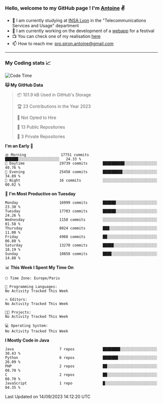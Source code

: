 ### Hello, welcome to my GitHub page ! I'm [Antoine](https://github.com/AntoinePiron) ✌️

- 🌱 I am currently studying at [INSA Lyon](https://www.insa-lyon.fr) in the "Telecommunications Services and Usage" department
- 🔭 I am currently working on the development of a [webapp](https://github.com/24HeuresINSA/Overbookd) for a festival
- 📺 You can check one of my realisation [here](https://astustc.fr)
- 📫 How to reach me: [pro.piron.antoine@gmail.com](mailto:pro.piron.antoine@gmail.com)

---

### My Coding stats 📈
<!--START_SECTION:waka-->
![Code Time](http://img.shields.io/badge/Code%20Time-184%20hrs%2044%20mins-blue)

**🐱 My GitHub Data** 

> 📦 101.9 kB Used in GitHub's Storage 
 > 
> 🏆 23 Contributions in the Year 2023
 > 
> 🚫 Not Opted to Hire
 > 
> 📜 13 Public Repositories 
 > 
> 🔑 3 Private Repositories 
 > 
**I'm an Early 🐤** 

```text
🌞 Morning                17751 commits       ██████░░░░░░░░░░░░░░░░░░░   24.33 % 
🌆 Daytime                29739 commits       ██████████░░░░░░░░░░░░░░░   40.76 % 
🌃 Evening                25458 commits       █████████░░░░░░░░░░░░░░░░   34.89 % 
🌙 Night                  16 commits          ░░░░░░░░░░░░░░░░░░░░░░░░░   00.02 % 
```
📅 **I'm Most Productive on Tuesday** 

```text
Monday                   16999 commits       ██████░░░░░░░░░░░░░░░░░░░   23.30 % 
Tuesday                  17703 commits       ██████░░░░░░░░░░░░░░░░░░░   24.26 % 
Wednesday                1150 commits        ░░░░░░░░░░░░░░░░░░░░░░░░░   01.58 % 
Thursday                 8024 commits        ███░░░░░░░░░░░░░░░░░░░░░░   11.00 % 
Friday                   4960 commits        ██░░░░░░░░░░░░░░░░░░░░░░░   06.80 % 
Saturday                 13270 commits       █████░░░░░░░░░░░░░░░░░░░░   18.19 % 
Sunday                   10858 commits       ████░░░░░░░░░░░░░░░░░░░░░   14.88 % 
```


📊 **This Week I Spent My Time On** 

```text
🕑︎ Time Zone: Europe/Paris

💬 Programming Languages: 
No Activity Tracked This Week

🔥 Editors: 
No Activity Tracked This Week

🐱‍💻 Projects: 
No Activity Tracked This Week

💻 Operating System: 
No Activity Tracked This Week
```

**I Mostly Code in Java** 

```text
Java                     7 repos             ████████░░░░░░░░░░░░░░░░░   30.43 % 
Python                   6 repos             ███████░░░░░░░░░░░░░░░░░░   26.09 % 
PHP                      2 repos             ██░░░░░░░░░░░░░░░░░░░░░░░   08.70 % 
C                        2 repos             ██░░░░░░░░░░░░░░░░░░░░░░░   08.70 % 
JavaScript               1 repo              █░░░░░░░░░░░░░░░░░░░░░░░░   04.35 % 
```




 Last Updated on 14/09/2023 14:12:20 UTC
<!--END_SECTION:waka-->
